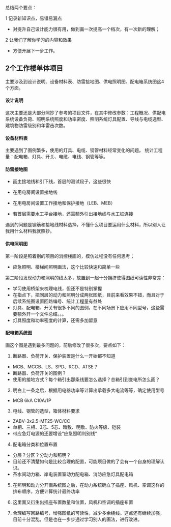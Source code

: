 总结两个要点：

1  记录新知识点，易错易漏点

* 对提升自己设计能力很有用，做到画一次提高一个档次，有一次新的理解；

2  让我们了解你学习的内容和效果

* 方便开展下一步工作。



## 2个工作楼单体项目

主要涉及到设计说明、设备材料表、防雷接地图、供电照明图、配电箱系统图这4个方面。

#### 设计说明

这次主要还是大部分照抄了参考的项目文件，在其中修改参数：工程概况、供配电系统设备负荷、照明系统照度和功率密度、照明系统灯具配置、导线与电缆选型、建筑物防雷级别和年雷击次数。

#### 设备材料表
主要遇到了图例繁多，使用的灯具、电缆、钢管材料经常变化的问题。
统计工程量：配电箱、灯具、开关、电缆、电线、钢管等等。

#### 防雷接地图

* 画主接地线和引下线，首层的测试段子，这些很快

* 在用电房间设置接地线

* 在用电房间设置工作接地和保护接地（LEB、MEB）

* 若首层需要水工平台接地，还需额外引出接地线与水工桩连接

遇到的问题是钢筋和接地线材料选择，不懂什么项目要运用什么材料，所以别人让我用什么材料我就照抄。

#### 供电照明图

第一阶段是照着别的项目的消控楼画的，模仿过程没有任何思考；
* 应急照明、楼梯间照明画法，这个比较快速和简单一些

第二阶段发现动力和照明的线太多，放置到一起十分拥挤使得图纸可读性非常差：

* 学习使用桥架来梳理电线，但还不是特别掌握
* 在指点下，把同层的动力和照明分成两张图纸，目前来看效果不错，而且对于后续系统图设置回路编号、统计工程量有益处
* 灯具、配电箱、开关有很多不同的图例，在不同场景下应用不同型号，这些需要额外开一个文件总结。。。
* 灯具照度和功率密度的计算，还需多加留意


#### 配电箱系统图

画这个图是遇到最多问题的，前后修改了很多次，要点如下：

1. 断路器、负荷开关、保护装置是什么一开始都不知道
* MCB、MCCB、LS、SPD、RCD、ATSE？
* 断路器、负荷开关的图例？
* 使用的接地方式？每个箱引出那条线要怎么选择？总箱引到变电所怎么画？
  
2. 明白上一条之后，根据用电器功率等计算出承载多大电流等等，确定使用型号
* MCB 6kA C10A/1P

3. 电线、钢管的选型，箱体材料要求
* ZABV-3x2.5-MT25-WC/CC
* 单相、三相、3芯、5芯、暗敷、明敷、防火等级、铠装
* 带应急灯电源的还要增设“应急照明判别线”
  
4. 配电箱分类和位置布置
* 分层？分区？分动力和照明？
* 目前还不清楚如何是比较合理的配置，可能项目做的了会有一个自身的理解认识。
* 茶水间动力箱、岸电装置室动力配电箱、消防应急灯具配电箱
  
5. 在照明和动力分开画系统图之后，在动力系统确立了插座、风机、空调这样的排布顺序，方便计算统计最终功率

6. 这里面又衍生出插座布置数量和位置，风机和空调的插座布置

7. 合理编写回路编号，增强图纸的可读性，减少多余绕线。这点还有继续加强，目前十分混乱，但是也在一步步通过学习别人的画法，进行改进。






